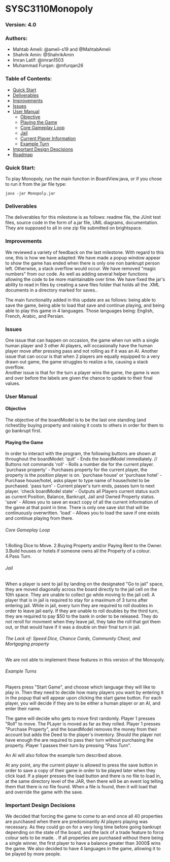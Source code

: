 # SYSC3110Monopoly
### Version: 4.0
### Authors:
- Mahtab Ameli: @ameli-s19 and @MahtabAmeli
- Shahrik Amin: @ShahrikAmin
- Imran Latif: @imran1503
- Muhammad Furqan: @mfurqan26
				
### Table of Contents:
- [Quick Start](#quick-start)
- [Deliverables](#deliverables)
- [Improvements](#improvements)
- [Issues](#issues)
- [User Manual](#complete-user-manual)
    * [Objective](#objective)
    * [Playing the Game](#playing-the-Game)
    * [Core Gameplay Loop](#core-gameplay-loop)
    * [Jail](#jail)
    * [Current Player Information](#current-player-information)
    * [Example Turn](#example-turn)
- [Important Design Descisions](#important-design-decisions)
- [Roadmap](#roadmap)

### Quick Start:
To play Monopoly, run the main function in BoardView.java, or if you chose to run it from the jar file type:
```
java -jar Monopoly.jar
```

### Deliverables
The deliverables for this milestone is as follows: readme file, the JUnit test files, source code in the form of a.jar file, UML diagrams, documentation. They are supposed to all in one zip file submitted on brightspace. 

### Improvements
We reviewed a variety of feedback on the last milestone. With regard to this one, this is how we have adapted:
We have made a popup window appear to show the game has ended when there is only one non bankrupt person left. Otherwise, a stack overflow would occur.
We have removed "magic numbers" from our code. As well as adding several helper functions allowing the code to be more maintainable over time. 
We have fixed the jar's ability to read in files by creating a save files folder that holds all the .XML documents in a directory marked for saves.. 

The main functionality added in this update are as follows: being able to save the game, being able to load that save and continue playing, and being able to play this game in 4 languages.
Those languages being: English, French, Arabic, and Persian. 

### Issues
One issue that can happen on occasion, the game when run with a single human player and 3 other AI players, will occasionally have the human player move after pressing pass and not rolling as if it was an AI. 
Another issue that can occur is that when 2 players are equally equipped to a very drawn out game, the game struggles to realize a tie, causing a stack overflow.  
Another issue is that for the turn a player wins the game, the game is won and over before the labels are given the chance to update to their final values. 

### User Manual
#### Objective
The objective of the boardModel is to be the last one standing (and richest)by buying property and raising it costs to others in order for them to go bankrupt first. 
#### Playing the Game
In order to interact with the program, the following buttons are shown at throughout the boardModel:
'quit' - Ends the boardModel immediately.                                                                                                     // Buttons not commands
'roll' - Rolls a number die for the current player.
'purchase property' - Purchases property for the current player, the property is the position player is on.
'purchase house' or 'purchase hotel' - Purchase house/hotel, asks player to type name of house/hotel to be purchased.
'pass turn' - Current player's turn ends, passes turn to next player.
'check boardModel state' - Outputs all Players current status such as current Position, Balance, Bankrupt, Jail and Owned Property status.
'save' - Allows you to save an exact copy of all the current information of the game at that point in time. There is only one save slot that will be continuously overwritten.
'load' - Allows you to load the save if one exists and continue playing from there. 
  
###### Core Gameplay Loop                                   
1.Rolling Dice to Move.
2.Buying Property and/or Paying Rent to the Owner.
3.Build houses or hotels if someone owns all the Property of a colour.
4.Pass Turn.
###### Jail
When a player is sent to jail by landing on the designated "Go to jail" space, they are moved diagonally across the board directly to the jail cell on the 10th space. They are unable to collect go while moving to the jail cell. A player that is in jail is required to stay for a maximum of 3 turns after entering jail. While in jail, every turn they are required to roll doubles in order to leave jail early. If they are unable to roll doubles by the third turn, they are required to pay $50 to the bank in order to be released. They do not reroll for movment when they leave jail, they take the roll that got them out, or that would have if it was a double on their final turn in jail. 
         
###### The Lack of:   Speed Dice, Chance Cards, Community Chest, and Mortgaging property 
We are not able to implement these features in this version of the Monopoly. 

###### Example Turns
Players press "Start Game", and choose which language they will like to play in. Then they need to decide how many players you want by entering it in the popup that will appear upon clicking the start game button.
For each player, you will decide if they are to be either a human player or an AI, and enter their name.

The game will decide who gets to move first randomly. 
Player 1 presses "Roll" to move. 
The PLayer is moved as far as they rolled. 
Player 1 presses "Purchase Property", and the boardModel removes the money from their account but adds the Deed to the player's inventory. 
    Should the player not have enough the are required to pass their turn without purchasing the property. 
Player 1 passes their turn by pressing "Pass Turn". 

An AI will also follow the example turn described above. 


At any point, any the current player is allowed to press the save button in order to save a copy of their game in order to be played later when they click load.
If a player presses the load button and there is no file to load in, at the same directory level of the JAR, then there will be an event log telling them that there is no file found.
When a file is found, then it will load that and override the game with the save. 
### Important Design Decisions
We decided that forcing the game to come to an end once all 40 properties are purchased when there are predominantly AI players playing was necessary. 
As they could go on for a very long time before going bankrupt depending on the state of the board, and the lack of a trade feature to force colour sets to be made. . 
If all properties are purchased without there being a single winner, the first player to have a balance greater than 3000$ wins the game.
We also decided to have 4 languages in the game, allowing it to be played by more people.


